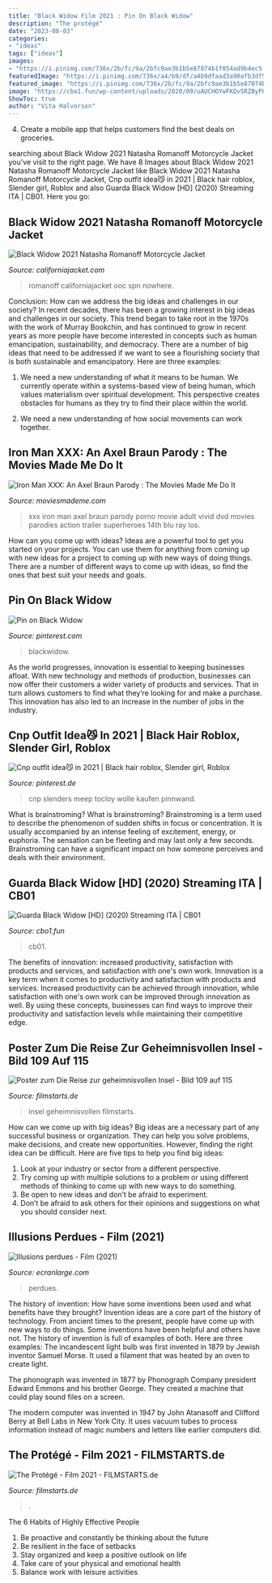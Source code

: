 ```yaml
---
title: "Black Widow Film 2021 : Pin On Black Widow"
description: "The protégé"
date: "2023-08-03"
categories:
- "ideas"
tags: ["ideas"]
images:
- "https://i.pinimg.com/736x/2b/fc/9a/2bfc9ae3b1b5e87074b1f054ad9b4ec5.jpg"
featuredImage: "https://i.pinimg.com/736x/a4/b9/df/a4b9dfaad3a90afb3df51be603f4efab.jpg"
featured_image: "https://i.pinimg.com/736x/2b/fc/9a/2bfc9ae3b1b5e87074b1f054ad9b4ec5.jpg"
image: "https://cbo1.fun/wp-content/uploads/2020/09/uAUCHOYwFKQvSRZByP8rCgWKwT.jpg"
ShowToc: true
author: "Vita Halvorson"
---
```



4. Create a mobile app that helps customers find the best deals on groceries. 

	

		
searching about Black Widow 2021 Natasha Romanoff Motorcycle Jacket you've visit to the right page. We have 8 Images about Black Widow 2021 Natasha Romanoff Motorcycle Jacket like Black Widow 2021 Natasha Romanoff Motorcycle Jacket, Cnp outfit idea😼 in 2021 | Black hair roblox, Slender girl, Roblox and also Guarda Black Widow [HD] (2020) Streaming ITA | CB01. Here you go:
		
    
## Black Widow 2021 Natasha Romanoff Motorcycle Jacket

<img loading=lazy src="https://www.californiajacket.com/wp-content/uploads/2021/06/Black-Widow-Natasha-Romanoff-Motorcycle-Leather-Jacket-400x500.jpg" onerror="this.onerror=null;this.src='https://tse2.mm.bing.net/th?id=OIP.2epZU8gXr1QY_cK9UzJoQAAAAA&amp;pid=15.1';" alt="Black Widow 2021 Natasha Romanoff Motorcycle Jacket">

_Source: californiajacket.com_

>romanoff californiajacket ooc spn nowhere. 

	

Conclusion: How can we address the big ideas and challenges in our society?
In recent decades, there has been a growing interest in big ideas and challenges in our society. This trend began to take root in the 1970s with the work of Murray Bookchin, and has continued to grow in recent years as more people have become interested in concepts such as human emancipation, sustainability, and democracy.
There are a number of big ideas that need to be addressed if we want to see a flourishing society that is both sustainable and emancipatory. Here are three examples:

1) We need a new understanding of what it means to be human. We currently operate within a systems-based view of being human, which values materialism over spiritual development. This perspective creates obstacles for humans as they try to find their place within the world.

2) We need a new understanding of how social movements can work together.

    
## Iron Man XXX: An Axel Braun Parody : The Movies Made Me Do It

<img loading=lazy src="https://www.moviesmademe.com/covers/3757_22439.jpg" onerror="this.onerror=null;this.src='https://tse1.mm.bing.net/th?id=OIP.YVdVeskBlCUAXlp4JgznoAAAAA&amp;pid=15.1';" alt="Iron Man XXX: An Axel Braun Parody : The Movies Made Me Do It">

_Source: moviesmademe.com_

>xxx iron man axel braun parody porno movie adult vivid dvd movies parodies action trailer superheroes 14th blu ray los. 

	

How can you come up with ideas?
Ideas are a powerful tool to get you started on your projects. You can use them for anything from coming up with new ideas for a project to coming up with new ways of doing things. There are a number of different ways to come up with ideas, so find the ones that best suit your needs and goals.

    
## Pin On Black Widow

<img loading=lazy src="https://i.pinimg.com/736x/a4/b9/df/a4b9dfaad3a90afb3df51be603f4efab.jpg" onerror="this.onerror=null;this.src='https://tse1.mm.bing.net/th?id=OIP.xp-bY39XdT2qUGPb6bdGqwHaMV&amp;pid=15.1';" alt="Pin on Black Widow">

_Source: pinterest.com_

>blackwidow. 

	

As the world progresses, innovation is essential to keeping businesses afloat. With new technology and methods of production, businesses can now offer their customers a wider variety of products and services. That in turn allows customers to find what they’re looking for and make a purchase. This innovation has also led to an increase in the number of jobs in the industry.

    
## Cnp Outfit Idea😼 In 2021 | Black Hair Roblox, Slender Girl, Roblox

<img loading=lazy src="https://i.pinimg.com/736x/2b/fc/9a/2bfc9ae3b1b5e87074b1f054ad9b4ec5.jpg" onerror="this.onerror=null;this.src='https://tse1.mm.bing.net/th?id=OIP._Suft2WTpDIKUyfkbFjg-gHaI_&amp;pid=15.1';" alt="Cnp outfit idea😼 in 2021 | Black hair roblox, Slender girl, Roblox">

_Source: pinterest.de_

>cnp slenders meep tocloy wolle kaufen pinnwand. 

	

What is brainstroming?
What is brainstroming? Brainstroming is a term used to describe the phenomenon of sudden shifts in focus or concentration. It is usually accompanied by an intense feeling of excitement, energy, or euphoria. The sensation can be fleeting and may last only a few seconds. Brainstroming can have a significant impact on how someone perceives and deals with their environment.

    
## Guarda Black Widow [HD] (2020) Streaming ITA | CB01

<img loading=lazy src="https://cbo1.fun/wp-content/uploads/2020/09/uAUCHOYwFKQvSRZByP8rCgWKwT.jpg" onerror="this.onerror=null;this.src='https://tse1.mm.bing.net/th?id=OIP.hPSDabhAp81Honh_l4wk-QHaKj&amp;pid=15.1';" alt="Guarda Black Widow [HD] (2020) Streaming ITA | CB01">

_Source: cbo1.fun_

>cb01. 

	

The benefits of innovation: increased productivity, satisfaction with products and services, and satisfaction with one's own work.
Innovation is a key term when it comes to productivity and satisfaction with products and services. Increased productivity can be achieved through innovation, while satisfaction with one's own work can be improved through innovation as well. By using these concepts, businesses can find ways to improve their productivity and satisfaction levels while maintaining their competitive edge.

    
## Poster Zum Die Reise Zur Geheimnisvollen Insel - Bild 109 Auf 115

<img loading=lazy src="https://de.web.img2.acsta.net/medias/nmedia/18/86/53/14/20021043.jpg" onerror="this.onerror=null;this.src='https://tse3.mm.bing.net/th?id=OIP.MdG-MyGXynh87E8T3H9FxAHaJ4&amp;pid=15.1';" alt="Poster zum Die Reise zur geheimnisvollen Insel - Bild 109 auf 115">

_Source: filmstarts.de_

>insel geheimnisvollen filmstarts. 

	

How can we come up with big ideas?
Big ideas are a necessary part of any successful business or organization. They can help you solve problems, make decisions, and create new opportunities. However, finding the right idea can be difficult. Here are five tips to help you find big ideas:
1. Look at your industry or sector from a different perspective.
2. Try coming up with multiple solutions to a problem or using different methods of thinking to come up with new ways to do something.
3. Be open to new ideas and don’t be afraid to experiment.
4. Don’t be afraid to ask others for their opinions and suggestions on what you should consider next.

    
## Illusions Perdues - Film (2021)

<img loading=lazy src="https://www.ecranlarge.com/media/cache/1600x1200/uploads/image/001/391/illusions-perdues-affiche-francaise-1391343.jpg" onerror="this.onerror=null;this.src='https://tse1.mm.bing.net/th?id=OIP.CXQGCgM51IKSzN7Ax1HiCgHaKF&amp;pid=15.1';" alt="Illusions perdues - Film (2021)">

_Source: ecranlarge.com_

>perdues. 

	

The history of invention: How have some inventions been used and what benefits have they brought?
Invention ideas are a core part of the history of technology. From ancient times to the present, people have come up with new ways to do things. Some inventions have been helpful and others have not. The history of invention is full of examples of both. Here are three examples:
The incandescent light bulb was first invented in 1879 by Jewish inventor Samuel Morse. It used a filament that was heated by an oven to create light.

The phonograph was invented in 1877 by Phonograph Company president Edward Emmons and his brother George. They created a machine that could play sound files on a screen.

The modern computer was invented in 1947 by John Atanasoff and Clifford Berry at Bell Labs in New York City. It uses vacuum tubes to process information instead of magic numbers and letters like earlier computers did.

    
## The Protégé - Film 2021 - FILMSTARTS.de

<img loading=lazy src="https://de.web.img3.acsta.net/pictures/21/06/22/10/28/5967935.jpg" onerror="this.onerror=null;this.src='https://tse2.mm.bing.net/th?id=OIP.CgnboUw0Wzk7C7c54wXxJAHaK-&amp;pid=15.1';" alt="The Protégé - Film 2021 - FILMSTARTS.de">

_Source: filmstarts.de_

>. 

	

The 6 Habits of Highly Effective People
1. Be proactive and constantly be thinking about the future 
2. Be resilient in the face of setbacks 
3. Stay organized and keep a positive outlook on life 
4. Take care of your physical and emotional health 
5. Balance work with leisure activities 

